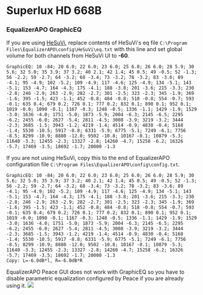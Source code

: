 # Superlux HD 668B
### EqualizerAPO GraphicEQ
If you are using [HeSuVi](https://sourceforge.net/projects/hesuvi/), replace contents of HeSuVi's eq file `C:\Program Files\EqualizerAPO\config\HeSuVi\eq.txt` with this line and set global volume for both channels from HeSuVi UI to **-60**.
```
GraphicEQ: 10 -84; 20 6.0; 22 6.0; 23 6.0; 25 6.0; 26 6.0; 28 5.9; 30 5.6; 32 5.0; 35 3.9; 37 3.2; 40 2.1; 42 1.4; 45 0.5; 49 -0.5; 52 -1.3; 56 -2.2; 59 -2.7; 64 -3.2; 68 -3.4; 73 -3.2; 78 -3.2; 83 -3.6; 89 -4.1; 95 -4.9; 102 -5.2; 109 -4.9; 117 -4.6; 125 -4.9; 134 -5.1; 143 -5.1; 153 -4.7; 164 -4.3; 175 -4.1; 188 -3.8; 201 -3.6; 215 -3.3; 230 -2.8; 246 -2.9; 263 -2.9; 282 -2.7; 301 -2.5; 323 -2.3; 345 -1.9; 369 -1.6; 395 -1.5; 423 -1.1; 452 -0.8; 484 -0.8; 518 -0.8; 554 -0.7; 593 -0.1; 635 0.4; 679 0.2; 726 0.1; 777 0.2; 832 0.1; 890 0.1; 952 0.1; 1019 -0.0; 1090 -0.1; 1167 -0.3; 1248 -0.5; 1336 -1.1; 1429 -1.9; 1529 -3.0; 1636 -4.0; 1751 -5.0; 1873 -5.9; 2004 -6.3; 2145 -6.5; 2295 -6.2; 2455 -6.0; 2627 -5.4; 2811 -4.5; 3008 -3.9; 3219 -3.2; 3444 -2.3; 3685 -1.5; 3943 -1.2; 4219 -1.4; 4514 -0.9; 4830 -0.4; 5168 -1.4; 5530 -10.5; 5917 -8.8; 6331 -5.9; 6775 -5.1; 7249 -6.1; 7756 -8.5; 8299 -10.9; 8880 -12.0; 9502 -10.8; 10167 -8.1; 10879 -5.3; 11640 -3.3; 12455 -2.3; 13327 -2.8; 14260 -4.7; 15258 -6.2; 16326 -5.7; 17469 -3.5; 18692 -1.7; 20000 -1.3
```
If you are not using HeSuVi, copy this to the end of EqualizerAPO configuration file `C:\Program Files\EqualizerAPO\config\config.txt`.
```
GraphicEQ: 10 -84; 20 6.0; 22 6.0; 23 6.0; 25 6.0; 26 6.0; 28 5.9; 30 5.6; 32 5.0; 35 3.9; 37 3.2; 40 2.1; 42 1.4; 45 0.5; 49 -0.5; 52 -1.3; 56 -2.2; 59 -2.7; 64 -3.2; 68 -3.4; 73 -3.2; 78 -3.2; 83 -3.6; 89 -4.1; 95 -4.9; 102 -5.2; 109 -4.9; 117 -4.6; 125 -4.9; 134 -5.1; 143 -5.1; 153 -4.7; 164 -4.3; 175 -4.1; 188 -3.8; 201 -3.6; 215 -3.3; 230 -2.8; 246 -2.9; 263 -2.9; 282 -2.7; 301 -2.5; 323 -2.3; 345 -1.9; 369 -1.6; 395 -1.5; 423 -1.1; 452 -0.8; 484 -0.8; 518 -0.8; 554 -0.7; 593 -0.1; 635 0.4; 679 0.2; 726 0.1; 777 0.2; 832 0.1; 890 0.1; 952 0.1; 1019 -0.0; 1090 -0.1; 1167 -0.3; 1248 -0.5; 1336 -1.1; 1429 -1.9; 1529 -3.0; 1636 -4.0; 1751 -5.0; 1873 -5.9; 2004 -6.3; 2145 -6.5; 2295 -6.2; 2455 -6.0; 2627 -5.4; 2811 -4.5; 3008 -3.9; 3219 -3.2; 3444 -2.3; 3685 -1.5; 3943 -1.2; 4219 -1.4; 4514 -0.9; 4830 -0.4; 5168 -1.4; 5530 -10.5; 5917 -8.8; 6331 -5.9; 6775 -5.1; 7249 -6.1; 7756 -8.5; 8299 -10.9; 8880 -12.0; 9502 -10.8; 10167 -8.1; 10879 -5.3; 11640 -3.3; 12455 -2.3; 13327 -2.8; 14260 -4.7; 15258 -6.2; 16326 -5.7; 17469 -3.5; 18692 -1.7; 20000 -1.3
Copy: L=-6.0dB*l, R=-6.0dB*R
```
EqualizerAPO Peace GUI does not work with GraphicEQ so you have to disable parametric equalization configured by Peace if you are already using it.
![](https://raw.githubusercontent.com/jaakkopasanen/AutoEq/master/results/SBAF-Serious/innerfidelity/onear/Superlux%20HD%20668B/Superlux%20HD%20668B.png)
